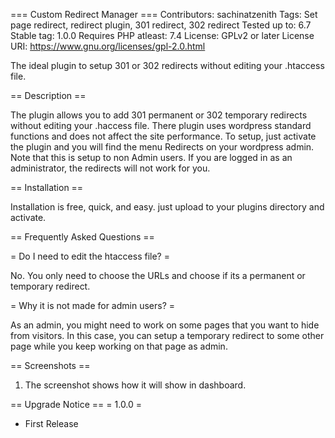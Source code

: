 === Custom Redirect Manager ===
Contributors: sachinatzenith
Tags: Set page redirect, redirect plugin, 301 redirect, 302 redirect
Tested up to: 6.7
Stable tag: 1.0.0
Requires PHP atleast: 7.4
License: GPLv2 or later
License URI: https://www.gnu.org/licenses/gpl-2.0.html


The ideal plugin to setup 301 or 302 redirects without editing your .htaccess file. 



== Description ==

The plugin allows you to add 301 permanent or 302 temporary redirects without editing your .haccess file. There plugin uses wordpress standard functions and does not affect the site performance.
To setup, just activate the plugin and you will find the menu Redirects on your wordpress admin. Note that this is setup to non Admin users. If you are logged in as an administrator, the redirects will not work for you. 



== Installation ==

Installation is free, quick, and easy. just upload to your plugins directory and activate.


== Frequently Asked Questions ==

= Do I need to edit the htaccess file? =

No. You only need to choose the URLs and choose if its a permanent or temporary redirect.


= Why it is not made for admin users? =

As an admin, you might need to work on some pages that you want to hide from visitors. In this case, you can setup a temporary redirect to some other page while you keep working on that page as admin.

== Screenshots ==
1. The screenshot shows how it will show in dashboard. 



== Upgrade Notice ==
= 1.0.0 =

* First Release
